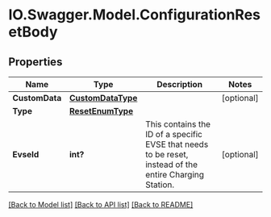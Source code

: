 # IO.Swagger.Model.ConfigurationResetBody
## Properties

Name | Type | Description | Notes
------------ | ------------- | ------------- | -------------
**CustomData** | [**CustomDataType**](CustomDataType.md) |  | [optional] 
**Type** | [**ResetEnumType**](ResetEnumType.md) |  | 
**EvseId** | **int?** | This contains the ID of a specific EVSE that needs to be reset, instead of the entire Charging Station.   | [optional] 

[[Back to Model list]](../README.md#documentation-for-models) [[Back to API list]](../README.md#documentation-for-api-endpoints) [[Back to README]](../README.md)

